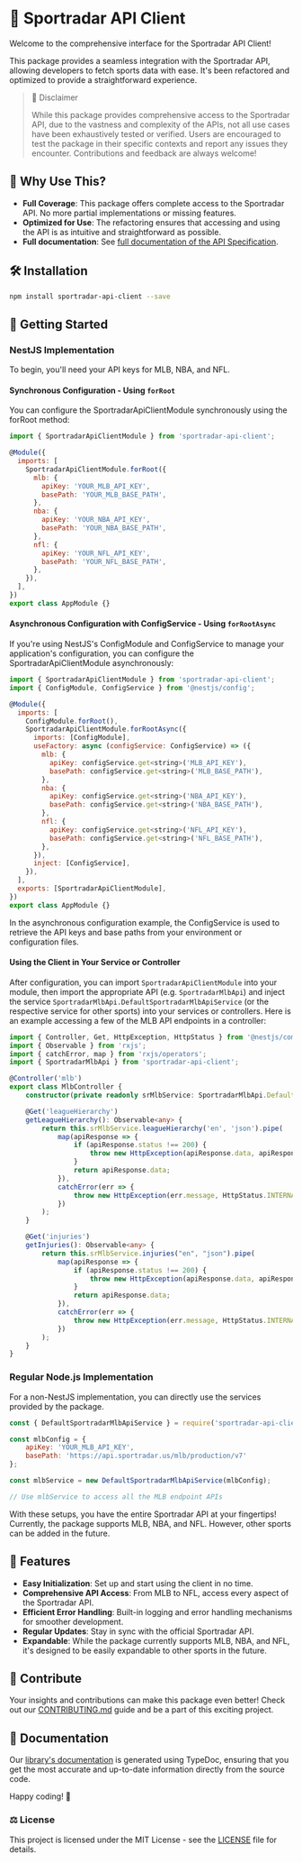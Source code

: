 # 🎉 Sportradar API Client

Welcome to the comprehensive interface for the Sportradar API Client!

This package provides a seamless integration with the Sportradar API, allowing developers to fetch sports data with ease. It's been refactored and optimized to provide a straightforward experience.

> 🚨 Disclaimer
>
> While this package provides comprehensive access to the Sportradar API, due to the vastness and complexity of the APIs, not all use cases have been exhaustively tested or verified. Users are encouraged to test the package in their specific contexts and report any issues they encounter. Contributions and feedback are always welcome!

## 🌟 Why Use This?

- **Full Coverage**: This package offers complete access to the Sportradar API. No more partial implementations or missing features.
- **Optimized for Use**: The refactoring ensures that accessing and using the API is as intuitive and straightforward as possible.
- **Full documentation**: See [full documentation of the API Specification](https://gfay63.github.io/sportradar-api-client/).

## 🛠 Installation

```sh
npm install sportradar-api-client --save
```

## 🚀 Getting Started

### NestJS Implementation

To begin, you'll need your API keys for MLB, NBA, and NFL.

#### Synchronous Configuration - Using `forRoot`

You can configure the SportradarApiClientModule synchronously using the forRoot method:

```javascript
import { SportradarApiClientModule } from 'sportradar-api-client';

@Module({
  imports: [
    SportradarApiClientModule.forRoot({
      mlb: {
        apiKey: 'YOUR_MLB_API_KEY',
        basePath: 'YOUR_MLB_BASE_PATH',
      },
      nba: {
        apiKey: 'YOUR_NBA_API_KEY',
        basePath: 'YOUR_NBA_BASE_PATH',
      },
      nfl: {
        apiKey: 'YOUR_NFL_API_KEY',
        basePath: 'YOUR_NFL_BASE_PATH',
      },
    }),
  ],
})
export class AppModule {}
```

#### Asynchronous Configuration with ConfigService - Using `forRootAsync`

If you're using NestJS's ConfigModule and ConfigService to manage your application's configuration, you can configure the SportradarApiClientModule asynchronously:

```javascript
import { SportradarApiClientModule } from 'sportradar-api-client';
import { ConfigModule, ConfigService } from '@nestjs/config';

@Module({
  imports: [
    ConfigModule.forRoot(),
    SportradarApiClientModule.forRootAsync({
      imports: [ConfigModule],
      useFactory: async (configService: ConfigService) => ({
        mlb: {
          apiKey: configService.get<string>('MLB_API_KEY'),
          basePath: configService.get<string>('MLB_BASE_PATH'),
        },
        nba: {
          apiKey: configService.get<string>('NBA_API_KEY'),
          basePath: configService.get<string>('NBA_BASE_PATH'),
        },
        nfl: {
          apiKey: configService.get<string>('NFL_API_KEY'),
          basePath: configService.get<string>('NFL_BASE_PATH'),
        },
      }),
      inject: [ConfigService],
    }),
  ],
  exports: [SportradarApiClientModule], 
})
export class AppModule {}
```

In the asynchronous configuration example, the ConfigService is used to retrieve the API keys and base paths from your environment or configuration files.

#### Using the Client in Your Service or Controller

After configuration, you can import `SportradarApiClientModule` into your module, then import the appropriate API (e.g. `SportradarMlbApi`) and inject the service `SportradarMlbApi.DefaultSportradarMlbApiService` (or the respective service for other sports) into your services or controllers. Here is an example accessing a few of the MLB API endpoints in a controller:

```ts
import { Controller, Get, HttpException, HttpStatus } from '@nestjs/common';
import { Observable } from 'rxjs';
import { catchError, map } from 'rxjs/operators';
import { SportradarMlbApi } from 'sportradar-api-client';

@Controller('mlb')
export class MlbController {
    constructor(private readonly srMlbService: SportradarMlbApi.DefaultSportradarMlbApiService) {}

    @Get('leagueHierarchy')
    getLeagueHierarchy(): Observable<any> {
        return this.srMlbService.leagueHierarchy('en', 'json').pipe(
            map(apiResponse => {
                if (apiResponse.status !== 200) {
                    throw new HttpException(apiResponse.data, apiResponse.status);
                }
                return apiResponse.data;
            }),
            catchError(err => {
                throw new HttpException(err.message, HttpStatus.INTERNAL_SERVER_ERROR);
            })
        );
    }

    @Get('injuries')
    getInjuries(): Observable<any> {
        return this.srMlbService.injuries("en", "json").pipe(
            map(apiResponse => {
                if (apiResponse.status !== 200) {
                    throw new HttpException(apiResponse.data, apiResponse.status);
                }
                return apiResponse.data;
            }),
            catchError(err => {
                throw new HttpException(err.message, HttpStatus.INTERNAL_SERVER_ERROR);
            })
        );
    }
}
```

### Regular Node.js Implementation

For a non-NestJS implementation, you can directly use the services provided by the package.

```javascript
const { DefaultSportradarMlbApiService } = require('sportradar-api-client');

const mlbConfig = {
    apiKey: 'YOUR_MLB_API_KEY',
    basePath: 'https://api.sportradar.us/mlb/production/v7'
};

const mlbService = new DefaultSportradarMlbApiService(mlbConfig);

// Use mlbService to access all the MLB endpoint APIs
```

With these setups, you have the entire Sportradar API at your fingertips! Currently, the package supports MLB, NBA, and NFL. However, other sports can be added in the future.

## 📌 Features

- **Easy Initialization**: Set up and start using the client in no time.
- **Comprehensive API Access**: From MLB to NFL, access every aspect of the Sportradar API.
- **Efficient Error Handling**: Built-in logging and error handling mechanisms for smoother development.
- **Regular Updates**: Stay in sync with the official Sportradar API.
- **Expandable**: While the package currently supports MLB, NBA, and NFL, it's designed to be easily expandable to other sports in the future.

## 🤝 Contribute

Your insights and contributions can make this package even better! Check out our [CONTRIBUTING.md](./CONTRIBUTING.md) guide and be a part of this exciting project.

## 📖 Documentation

Our [library's documentation](https://gfay63.github.io/sportradar-api-client/) is generated using TypeDoc, ensuring that you get the most accurate and up-to-date information directly from the source code.

Happy coding! 🎉

### ⚖️ License

This project is licensed under the MIT License - see the [LICENSE](./LICENSE) file for details.
